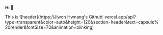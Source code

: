 Hi 👋

This is 
![header](https://Jiwon Hwnang's Github!.vercel.app/api?type=transparent&color=auto&height=120&section=header&text=capsule%20render&fontSize=70&animation=blinking)


<!--
**Jiwon-0326/Jiwon-0326** is a ✨ _special_ ✨ repository because its `README.md` (this file) appears on your GitHub profile.

Here are some ideas to get you started:

- 🔭 I’m currently working on ...
- 🌱 I’m currently learning ...
- 👯 I’m looking to collaborate on ...
- 🤔 I’m looking for help with ...
- 💬 Ask me about ...
- 📫 How to reach me: ...
- 😄 Pronouns: ...
- ⚡ Fun fact: ...
-->
